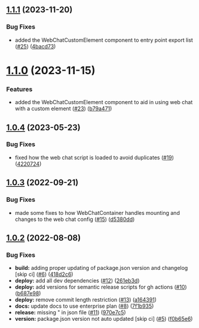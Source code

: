 ## [1.1.1](https://github.com/watson-developer-cloud/assistant-web-chat-react/compare/v1.1.0...v1.1.1) (2023-11-20)


### Bug Fixes

* added the WebChatCustomElement component to entry point export list ([#25](https://github.com/watson-developer-cloud/assistant-web-chat-react/issues/25)) ([4bacd73](https://github.com/watson-developer-cloud/assistant-web-chat-react/commit/4bacd73058501d859fc242d560e89efea4d706dd))

# [1.1.0](https://github.com/watson-developer-cloud/assistant-web-chat-react/compare/v1.0.4...v1.1.0) (2023-11-15)


### Features

* added the WebChatCustomElement component to aid in using web chat with a custom element ([#23](https://github.com/watson-developer-cloud/assistant-web-chat-react/issues/23)) ([b79a471](https://github.com/watson-developer-cloud/assistant-web-chat-react/commit/b79a47199c042524724ae7f943c7461019ffaca0))

## [1.0.4](https://github.com/watson-developer-cloud/assistant-web-chat-react/compare/v1.0.3...v1.0.4) (2023-05-23)


### Bug Fixes

* fixed how the web chat script is loaded to avoid duplicates ([#19](https://github.com/watson-developer-cloud/assistant-web-chat-react/issues/19)) ([4220724](https://github.com/watson-developer-cloud/assistant-web-chat-react/commit/4220724021f228dd1f799efdbfd8489abc9083d7))

## [1.0.3](https://github.com/watson-developer-cloud/assistant-web-chat-react/compare/v1.0.2...v1.0.3) (2022-09-21)


### Bug Fixes

* made some fixes to how WebChatContainer handles mounting and changes to the web chat config ([#15](https://github.com/watson-developer-cloud/assistant-web-chat-react/issues/15)) ([d5380dd](https://github.com/watson-developer-cloud/assistant-web-chat-react/commit/d5380ddabef9461aefc8165d24951cdac139d4fb))

## [1.0.2](https://github.com/watson-developer-cloud/assistant-web-chat-react/compare/v1.0.1...v1.0.2) (2022-08-08)


### Bug Fixes

* **build:** adding proper updating of package.json version and changelog [skip ci] ([#6](https://github.com/watson-developer-cloud/assistant-web-chat-react/issues/6)) ([418d2c6](https://github.com/watson-developer-cloud/assistant-web-chat-react/commit/418d2c6f4e803dfae5a74f377e6561c132b9444d))
* **deploy:** add all dev dependencies ([#12](https://github.com/watson-developer-cloud/assistant-web-chat-react/issues/12)) ([261eb3d](https://github.com/watson-developer-cloud/assistant-web-chat-react/commit/261eb3d1d400e91256e34ce00a401e98c70a854c))
* **deploy:** add versions for semantic release scripts for gh actions ([#10](https://github.com/watson-developer-cloud/assistant-web-chat-react/issues/10)) ([b687e98](https://github.com/watson-developer-cloud/assistant-web-chat-react/commit/b687e982137fea168bbc87db833d9ec266669a7c))
* **deploy:** remove commit length restriction ([#13](https://github.com/watson-developer-cloud/assistant-web-chat-react/issues/13)) ([a164391](https://github.com/watson-developer-cloud/assistant-web-chat-react/commit/a16439139fdfbf5e6fecfb1ead857becab70bbc2))
* **docs:** update docs to use enterprise plan ([#8](https://github.com/watson-developer-cloud/assistant-web-chat-react/issues/8)) ([7f1b935](https://github.com/watson-developer-cloud/assistant-web-chat-react/commit/7f1b93539382368711e5e3cd07e4fef9d4ad4b45))
* **release:** missing " in json file ([#11](https://github.com/watson-developer-cloud/assistant-web-chat-react/issues/11)) ([970e7c5](https://github.com/watson-developer-cloud/assistant-web-chat-react/commit/970e7c50c919998f6ec74ddabf6657b3b2fade84))
* **version:** package.json version not auto updated [skip ci] ([#5](https://github.com/watson-developer-cloud/assistant-web-chat-react/issues/5)) ([f0b65e6](https://github.com/watson-developer-cloud/assistant-web-chat-react/commit/f0b65e664faee15146b39ce1f60c57c936e9dd4c))
